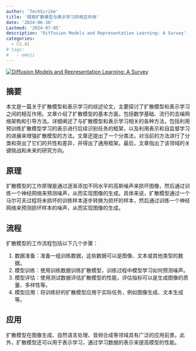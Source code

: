 ```yaml
---
author: 'TechScribe'
title: '探索扩散模型与表示学习的相互作用'
date: '2024-06-30'
Lastmod: '2024-07-05'
description: 'Diffusion Models and Representation Learning: A Survey'
categories:
  - CS.AI
# tags:
#   - emoji
---
```


[![Diffusion Models and Representation Learning: A Survey](https://arxiv-research-1301205113.cos.ap-guangzhou.myqcloud.com/images/2407.00783v1.pdf_0.jpg)](https://arxiv.org/abs/2407.00783v1)

## 摘要

本文是一篇关于扩散模型和表示学习的综述论文，主要探讨了扩散模型和表示学习之间的相互作用。文章介绍了扩散模型的基本方面，包括数学基础、流行的去噪网络架构和引导方法。详细阐述了与扩散模型和表示学习相关的各种方法，包括利用预训练扩散模型学习的表示进行后续识别任务的框架，以及利用表示和自监督学习的进展来增强扩散模型的方法。文章还提出了一个分类法，对当前的方法进行了分类和突出了它们的共性和差异，并得出了通用框架。最后，文章指出了该领域的关键挑战和未来的研究方向。<!--more-->

## 原理

扩散模型的工作原理是通过逐渐添加不同水平的高斯噪声来损坏图像，然后通过训练一个神经网络来预测噪声，从而实现图像的生成。具体来说，扩散模型通过一个马尔可夫过程将未损坏的训练样本逐步转换为损坏的样本，然后通过训练一个神经网络来预测损坏样本的噪声，从而实现图像的生成。

## 流程

扩散模型的工作流程包括以下几个步骤：
1. 数据准备：准备一组训练数据，这些数据可以是图像、文本或其他类型的数据。
2. 模型训练：使用训练数据训练扩散模型，训练过程中模型学习如何预测噪声。
3. 模型评估：使用测试数据评估扩散模型的性能，评估指标可以是生成图像的质量、多样性等。
4. 模型应用：将训练好的扩散模型应用于实际任务，例如图像生成、文本生成等。

## 应用

扩散模型在图像生成、自然语言处理、音频合成等领域具有广泛的应用前景。此外，扩散模型还可以用于表示学习，通过学习数据的表示来提高模型的性能。